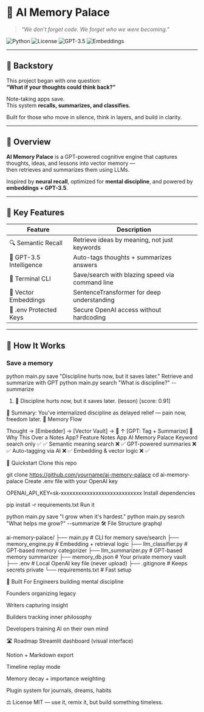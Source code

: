 # 🧠 AI Memory Palace

> _“We don’t forget code. We forget who we were becoming.”_

![Python](https://img.shields.io/badge/python-3.10-blue)
![License](https://img.shields.io/badge/license-MIT-green)
![GPT-3.5](https://img.shields.io/badge/GPT-powered-brightgreen)
![Embeddings](https://img.shields.io/badge/semantic-memory-orange)

---

## 📖 Backstory

This project began with one question:  
**“What if your thoughts could think back?”**

Note-taking apps save.  
This system **recalls, summarizes, and classifies.**

Built for those who move in silence, think in layers, and build in clarity.

---

## 📌 Overview

**AI Memory Palace** is a GPT-powered cognitive engine that captures thoughts, ideas, and lessons into vector memory —  
then retrieves and summarizes them using LLMs.

Inspired by **neural recall**, optimized for **mental discipline**, and powered by **embeddings + GPT-3.5**.

---

## 🔧 Key Features

| Feature                 | Description                                           |
|------------------------|-------------------------------------------------------|
| 🔍 Semantic Recall     | Retrieve ideas by meaning, not just keywords          |
| 🧠 GPT-3.5 Intelligence | Auto-tags thoughts + summarizes answers               |
| 🧰 Terminal CLI         | Save/search with blazing speed via command line       |
| 🧬 Vector Embeddings    | SentenceTransformer for deep understanding            |
| 🔐 .env Protected Keys  | Secure OpenAI access without hardcoding               |

---

## 🍄 How It Works

### Save a memory

python main.py save "Discipline hurts now, but it saves later."
Retrieve and summarize with GPT
python main.py search "What is discipline?" --summarize

1. 🧠 Discipline hurts now, but it saves later. (lesson) [score: 0.91]

🧠 Summary:
You've internalized discipline as delayed relief — pain now, freedom later.
🧪 Memory Flow

Thought → [Embedder] → [Vector Vault] → 🧠
                         ↑
[GPT: Tag + Summarize]
🧠 Why This Over a Notes App?
Feature	Notes App	AI Memory Palace
Keyword search only	✅	✅
Semantic meaning search	❌	✅
GPT-powered summaries	❌	✅
Auto-tagging via AI	❌	✅
Embedding & vector logic	❌	✅

🚀 Quickstart
Clone this repo

git clone https://github.com/yourname/ai-memory-palace
cd ai-memory-palace
Create .env file with your OpenAI key

OPENAI_API_KEY=sk-xxxxxxxxxxxxxxxxxxxxxxxxxxxx
Install dependencies

pip install -r requirements.txt
Run it

python main.py save "I grow when it's hardest."
python main.py search "What helps me grow?" --summarize
🛠 File Structure
graphql

ai-memory-palace/
├── main.py               # CLI for memory save/search
├── memory_engine.py      # Embedding + retrieval logic
├── llm_classifier.py     # GPT-based memory categorizer
├── llm_summarizer.py     # GPT-based memory summarizer
├── memory_db.json        # Your private memory vault
├── .env                  # Local OpenAI key file (never upload)
├── .gitignore            # Keeps secrets private
└── requirements.txt      # Fast setup

🧬 Built For
Engineers building mental discipline

Founders organizing legacy

Writers capturing insight

Builders tracking inner philosophy

Developers training AI on their own mind

🛣 Roadmap
Streamlit dashboard (visual interface)

Notion + Markdown export

Timeline replay mode

Memory decay + importance weighting

Plugin system for journals, dreams, habits

⚖️ License
MIT — use it, remix it, but build something timeless.

